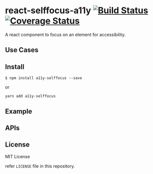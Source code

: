 # react-selffocus-a11y [![Build Status](https://travis-ci.org/anubhavsrivastava/react-selffocus-a11y.svg?branch=master)](https://travis-ci.org/anubhavsrivastava/react-selffocus-a11y) [![Coverage Status](https://coveralls.io/repos/github/anubhavsrivastava/react-selffocus-a11y/badge.svg?branch=master)](https://coveralls.io/github/anubhavsrivastava/react-selffocus-a11y?branch=master)

A react component to focus on an element for accessibility.

## Use Cases

## Install

```
$ npm install a11y-selffocus --save
```

or

```
yarn add a11y-selffocus
```

## Example

## APIs

## License

MIT License

refer `LICENSE` file in this repository.
